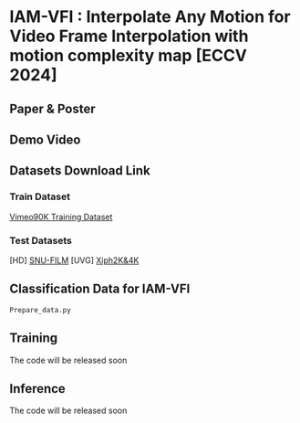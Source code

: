 # IAM-VFI : Interpolate Any Motion for Video Frame Interpolation with motion complexity map [ECCV 2024]


## Paper & Poster

## Demo Video

## Datasets Download Link

### Train Dataset
[Vimeo90K Training Dataset](http://toflow.csail.mit.edu/)
### Test Datasets
[HD]
[SNU-FILM](https://myungsub.github.io/CAIN/)
[UVG]
[Xiph2K&4K](https://github.com/sniklaus/softmax-splatting/blob/master/benchmark_xiph.py)

## Classification Data for IAM-VFI
```
Prepare_data.py
```

## Training
The code will be released soon
## Inference
The code will be released soon
